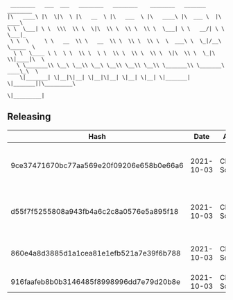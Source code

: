 ```
 ________   ___  ___   ________   ________    ________   _______    ________      
|\   ____\ |\  \|\  \ |\   __  \ |\   ___  \ |\   ____\ |\  ___ \  |\   ____\     
\ \  \___| \ \  \\\  \\ \  \|\  \\ \  \\ \  \\ \  \___| \ \   __/| \ \  \___|_    
 \ \  \     \ \   __  \\ \   __  \\ \  \\ \  \\ \  \  ___\ \  \_|/__\ \_____  \   
  \ \  \____ \ \  \ \  \\ \  \ \  \\ \  \\ \  \\ \  \|\  \\ \  \_|\ \\|____|\  \  
   \ \_______\\ \__\ \__\\ \__\ \__\\ \__\\ \__\\ \_______\\ \_______\ ____\_\  \ 
    \|_______| \|__|\|__| \|__|\|__| \|__| \|__| \|_______| \|_______||\_________\
                                                                      \|_________|
```

## Releasing
| Hash | Date | Author | Changes |
|------|------|--------|---------|
| 9ce37471670bc77aa569e20f09206e658b0e66a6 | 2021-10-03 | Chris Schubert | Updating namespaces to match folder structure |
| d55f7f5255808a943fb4a6c2c8a0576e5a895f18 | 2021-10-03 | Chris Schubert | Organizing Appalachia packages for package management |
| 860e4a8d3885d1a1cea81e1efb521a7e39f6b788 | 2021-10-03 | Chris Schubert | Initializing organization repository for project. |
| 916faafeb8b0b3146485f8998996dd7e79d20b8e | 2021-10-03 | Chris Schubert | Added README.md |
